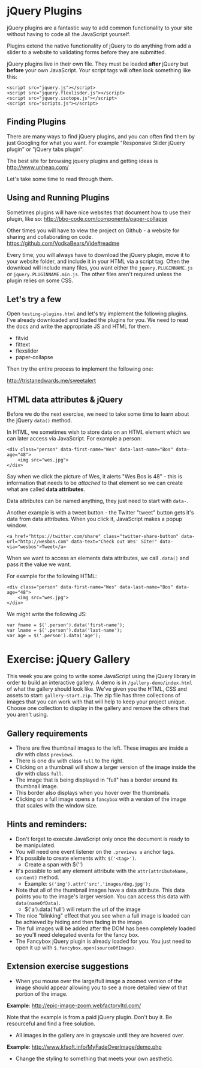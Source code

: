 # jQuery Plugins

jQuery plugins are a fantastic way to add common functionality to your site without having to code all the JavaScript yourself. 

Plugins extend the native functionality of jQuery to do anything from add a slider to a website to validating forms before they are submitted. 

jQuery plugins live in their own file. They must be loaded **after** jQuery but **before** your own JavaScript. Your script tags will often look something like this:

	<script src="jquery.js"></script>
	<script src="jquery.flexlisder.js"></script>
	<script src="jquery.isotope.js"></script>
	<script src="scripts.js"></script>

## Finding Plugins

There are many ways to find jQuery plugins, and you can often find them by just Googling for what you want. For example "Responsive Slider jQuery plugin" or "jQuery tabs plugin". 

The best site for browsing jquery plugins and getting ideas is <http://www.unheap.com/>

Let's take some time to read through them.

## Using and Running Plugins

Sometimes plugins will have nice websites that document how to use their plugin, like so: <http://bbo-code.com/components/paper-collapse>

Other times you will have to view the project on Github - a website for sharing and collaborating on code. <https://github.com/VodkaBears/Vide#readme>

Every time, you will always have to download the jQuery plugin, move it to your website folder, and include it in your HTML via a script tag. Often the download will include many files, you want either the `jquery.PLUGINNAME.js` or `jquery.PLUGINNAME.min.js`. The other files aren't required unless the plugin relies on some CSS. 

## Let's try a few

Open `testing-plugins.html` and let's try implement the following plugins. I've already downloaded and loaded the plugins for you. We need to read the docs and write the appropriate JS and HTML for them.

- fitvid
- fittext
- flexslider
- paper-collapse

Then try the entire process to implement the following one:

<http://tristanedwards.me/sweetalert>

## HTML data attributes & jQuery

Before we do the next exercise, we need to take some time to learn about the jQuery `data()` method.

In HTML, we sometimes wish to store data on an HTML element which we can later access via JavaScript. For example a person:

	<div class="person" data-first-name="Wes" data-last-name="Bos" data-age="48">
		<img src="wes.jpg">
	</div>

Say when we click the picture of Wes, it alerts "Wes Bos is 48" - this is information that needs to be _attached_ to that element so we can create what are called **data attributes**.

Data attributes can be named anything, they just need to start with `data-`.

Another example is with a tweet button - the Twitter "tweet" button gets it's data from data attributes. When you click it, JavaScript makes a popup window. 

	<a href="https://twitter.com/share" class="twitter-share-button" data-url="http://wesbos.com" data-text="Check out Wes' Site!" data-via="wesbos">Tweet</a>

When we want to access an elements data attributes, we call `.data()` and pass it the value we want.

For example for the following HTML:

	<div class="person" data-first-name="Wes" data-last-name="Bos" data-age="48">
		<img src="wes.jpg">
	</div>

We might write the following JS:

	var fname = $('.person').data('first-name');
	var lname = $('.person').data('last-name');
	var age = $('.person').data('age');

# Exercise: jQuery Gallery

This week you are going to write some JavaScript using the jQuery library in order to build an interactive gallery. A demo is in `/gallery-demo/index.html` of what the gallery should look like. We've given you the HTML, CSS and assets to start:  `gallery-start.zip`. The zip file has three collections of images that you can work with that will help to keep your project unique. Choose one collection to display in the gallery and remove the others that you aren't using.

## Gallery requirements

- There are five thumbnail images to the left. These images are inside a div with class `previews`.
- There is one div with class `full` to the right.
- Clicking on a thumbnail will show a larger version of the image inside the div with class `full`.
- The image that is being displayed in "full" has a border around its thumbnail image.
- This border also displays when you hover over the thumbnails.
- Clicking on a full image opens a `fancybox` with a version of the image that scales with the window size.


## Hints and reminders:

* Don't forget to execute JavaScript only once the document is ready to be manipulated.
* You will need one event listener on the `.previews a` anchor tags.
* It's possible to create elements with: `$('<tag>')`.
	* Create a span with $('<span>')
* It's possible to set any element attribute with the `attr(attributeName, content)` method.
	* 	Example: `$('img').attr('src','images/dog.jpg');`
* Note that all of the thumbnail images have a data attribute. This data points you to the image's larger version. You can access this data with `data(nameOfData)`.
	* $('a').data('full') will return the url of the image
* The nice "blinking" effect that you see when a full image is loaded can be achieved by hiding and then fading in the image.
* The full images will be added after the DOM has been completely loaded so you'll need delegated events for the fancy box.
* The Fancybox jQuery plugin is already loaded for you. You just need to open it up with `$.fancybox.open(sourceOfImage)`.

## Extension exercise suggestions

- When you mouse over the large/full image a zoomed version of the image should appear allowing you to see a more detailed view of that portion of the image.

**Example**: http://epic-image-zoom.webfactoryltd.com/

Note that the example is from a paid jQuery plugin. Don't buy it. Be resourceful and find a free solution.

- All images in the gallery are in grayscale until they are hovered over.

**Example**: http://www.kfsoft.info/MyFadeOverImage/demo.php

- Change the styling to something that meets your own aesthetic.

